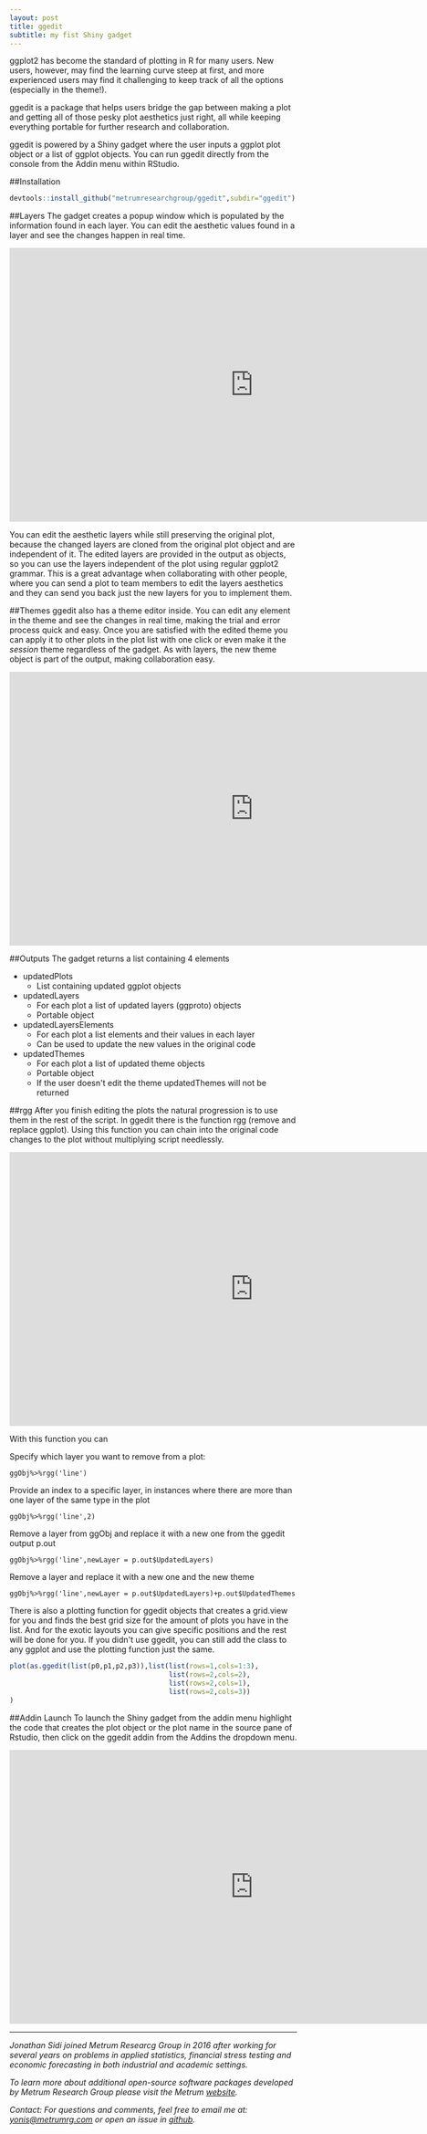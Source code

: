 ```yaml
---
layout: post
title: ggedit
subtitle: my fist Shiny gadget
---
```


ggplot2 has become the standard of plotting in R for many users. New users, however, may find the learning curve steep at first, and more experienced users may find it challenging to keep track of all the options (especially in the theme!). 

ggedit is a package that helps users bridge the gap between making a plot and getting all of those pesky plot aesthetics just right, all while keeping everything portable for further research and collaboration.

ggedit is powered by a Shiny gadget where the user inputs a ggplot plot object or a list of ggplot objects. You can run ggedit directly from the console from the Addin menu within RStudio.

##Installation
```r
devtools::install_github("metrumresearchgroup/ggedit",subdir="ggedit")
```

##Layers
The gadget creates a popup window which is populated by the information found in each layer. You can edit the aesthetic values found in a layer and see the changes happen in real time.

<iframe width="854" height="480" src="https://www.youtube.com/embed/OvMWCHpCmaI" frameborder="0" allowfullscreen></iframe>

You can edit the aesthetic layers while still preserving the original plot, because the changed layers are cloned from the original plot object and are independent of it. The edited layers are provided in the output as objects, so you can use the layers independent of the plot using regular ggplot2 grammar. This is a great advantage when collaborating with other people, where you can send a plot to team members to edit the layers aesthetics and they can send you back just the new layers for you to implement them. 

##Themes
ggedit also has a theme editor inside. You can edit any element in the theme and see the changes in real time, making the trial and error process quick and easy. Once you are satisfied with the edited theme you can apply it to other plots in the plot list with one click or even make it the <em>session</em> theme regardless of the gadget. As with layers, the new theme object is part of the output, making collaboration easy.

<iframe width="854" height="480" src="https://www.youtube.com/embed/813QxbsrvLM" frameborder="0" allowfullscreen></iframe>

##Outputs
The gadget returns a list containing 4 elements

  - updatedPlots
    - List containing updated ggplot objects
  - updatedLayers
    - For each plot a list of updated layers (ggproto) objects
    - Portable object
  - updatedLayersElements
    - For each plot a list elements and their values in each layer
    - Can be used to update the new values in the original code
  - updatedThemes
    - For each plot a list of updated theme objects
    - Portable object
    - If the user doesn't edit the theme updatedThemes will not be returned

##rgg
After you finish editing the plots the natural progression is to use them in the rest of the script. In ggedit there is the function rgg (remove and replace ggplot). Using this function you can chain into the original code changes to the plot without multiplying script needlessly.

<iframe width="854" height="480" src="https://www.youtube.com/embed/0QmJHwoWQWM" frameborder="0" allowfullscreen></iframe>

With this function you can 

Specify which layer you want to remove from a plot:

`ggObj%>%rgg('line')`

Provide an index to a specific layer, in instances where there are more than one layer of the same type in the plot

`ggObj%>%rgg('line',2)`

Remove a layer from ggObj and replace it with a new one from the ggedit output p.out

`ggObj%>%rgg('line',newLayer = p.out$UpdatedLayers)`

Remove a layer and replace it with a new one and the new theme 

`ggObj%>%rgg('line',newLayer = p.out$UpdatedLayers)+p.out$UpdatedThemes`

There is also a plotting function for ggedit objects that creates a grid.view for you and finds the best grid size for the amount of plots you have in the list. And for the exotic layouts you can give specific positions and the rest will be done for you. If you didn't use ggedit, you can still add the class to any ggplot and use the plotting function just the same.

```r
plot(as.ggedit(list(p0,p1,p2,p3)),list(list(rows=1,cols=1:3),
                                       list(rows=2,cols=2),
                                       list(rows=2,cols=1),
                                       list(rows=2,cols=3))
)
```

##Addin Launch
To launch the Shiny gadget from the addin menu highlight the code that creates the plot object or the plot name in the source pane of Rstudio, then click on the ggedit addin from the Addins the dropdown menu.

<iframe width="854" height="480" src="https://www.youtube.com/embed/693XhHt8fug" frameborder="0" allowfullscreen></iframe>

<hr>
<em>
Jonathan Sidi joined Metrum Researcg Group in 2016 after working for several years on problems in applied statistics, financial stress testing and economic forecasting in both industrial and academic settings.

To learn more about additional open-source software packages developed by Metrum Research Group please visit the Metrum <a href="https://www.metrumrg.com/try-open-source-tools/" target="_blank">website</a>.

Contact: For questions and comments, feel free to email me at: yonis@metrumrg.com or open an issue in <a href="https://github.com/metrumresearchgroup/ggedit/issues" target="_blank">github</a>.
</em>